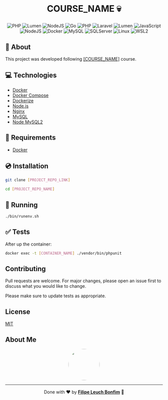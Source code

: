 # <p align="center">COURSE_NAME 💀</p>

<p align="center">
    <img src="https://img.shields.io/badge/php-8.0-green" alt="PHP"/>
    <img src="https://img.shields.io/badge/lumen-8.0-orange" alt="Lumen"/>
    <img src="https://img.shields.io/badge/nodejs-15.0-green" alt="NodeJS"/>
    <img src="https://img.shields.io/badge/Code-Go-informational?style=flat-square&logo=go&color=00ADD8" alt="Go" />
    <img src="https://img.shields.io/badge/Code-PHP-informational?style=flat-square&logo=php&color=777bb4&logoColor=8892BF" alt="PHP" />
    <img src="https://img.shields.io/badge/Code-Laravel-informational?style=flat-square&logo=laravel&color=FF2D20" alt="Laravel" />
    <img src="https://img.shields.io/badge/Code-Lumen-informational?style=flat-square&logo=lumen&color=F4645F" alt="Lumen" />
    <img src="https://img.shields.io/badge/Code-JavaScript-informational?style=flat-square&logo=javascript&color=F7DF1E" alt="JavaScript" />
    <img src="https://img.shields.io/badge/Code-NodeJS-informational?style=flat-square&logo=node.js&color=339933" alt="NodeJS" />
    <img src="https://img.shields.io/badge/Tools-Docker-informational?style=flat-square&logo=docker&color=2496ED" alt="Docker" />
    <img src="https://img.shields.io/badge/Tools-MySQL-informational?style=flat-square&logo=mysql&color=4479A1&logoColor=2496ED" alt="MySQL" />
    <img src="https://img.shields.io/badge/Tools-SQLServer-informational?style=flat-square&logo=microsoft-sql-server&color=CC2927&logoColor=CC2927" alt="SQLServer" />
    <img src="https://img.shields.io/badge/OS-Linux-informational?style=flat-square&logo=linux&color=FCC624" alt="Linux" />
    <img src="https://img.shields.io/badge/OS-WSL2-ormational?style=flat-square&logo=linux&color=0872CA" alt="WSL2" />
</p>

## 💬 About

This project was developed following [[COURSE_NAME]](https://couse_link.com) course.

## :computer: Technologies

-   [Docker](https://www.docker.com/)
-   [Docker Compose](https://docs.docker.com/compose/)
-   [Dockerize](https://github.com/jwilder/dockerize)
-   [Node.js](https://nodejs.org/en/)
-   [Nginx](https://www.nginx.com/)
-   [MySQL](https://www.mysql.com/)
-   [Node MySQL2](https://www.npmjs.com/package/mysql2)

## :scroll: Requirements

-   [Docker](https://www.docker.com/)

## :cd: Installation

```sh
git clone [PROJECT_REPO_LINK]
```

```sh
cd [PROJECT_REPO_NAME]
```

## :runner: Running

```sh
./bin/runenv.sh
```

## :white_check_mark: Tests

After up the container:

```sh
docker exec -t [CONTAINER_NAME] ./vendor/bin/phpunit
```

## Contributing

Pull requests are welcome. For major changes, please open an issue first to discuss what you would like to change.

Please make sure to update tests as appropriate.

## License

[MIT](https://choosealicense.com/licenses/mit/)

## About Me

<p align="center">
    <a style="font-weight: bold" href="https://www.linkedin.com/in/filipe1309/">
    <img style="border-radius:50%" width="100px; "src="https://avatars.githubusercontent.com/u/2081014?s=60&v=4"/>
    </a>
</p>

---

<p align="center">
    Done with ♥ by <a style="font-weight: bold" href="https://www.linkedin.com/in/filipe1309/">Filipe Leuch Bonfim</a> 🖖
</p>
